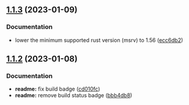 ## [1.1.3](https://github.com/jcornaz/bvh-arena/compare/v1.1.2...v1.1.3) (2023-01-09)


### Documentation

* lower the minimum supported rust version (msrv) to 1.56 ([ecc6db2](https://github.com/jcornaz/bvh-arena/commit/ecc6db2a6e830174f4dea77a9d4f765ce4553113))

## [1.1.2](https://github.com/jcornaz/bvh-arena/compare/v1.1.1...v1.1.2) (2023-01-08)


### Documentation

* **readme:** fix build badge ([cd010fc](https://github.com/jcornaz/bvh-arena/commit/cd010fc88ccc6f21c92cdb342cfec66e2be81a1b))
* **readme:** remove build status badge ([bbb4db8](https://github.com/jcornaz/bvh-arena/commit/bbb4db8d6ac2d22e8fc496988b117e53be4bbb90))
